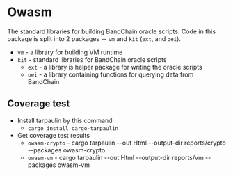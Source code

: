 # Owasm

The standard libraries for building BandChain oracle scripts. Code in this package is split into 2 packages -- `vm` and `kit` (`ext`, and `oei`).

- `vm` - a library for building VM runtime
- `kit` - standard libraries for BandChain oracle scripts
    - `ext` - a library is helper package for writing the oracle scripts 
    - `oei` - a library containing functions for querying data from BandChain

## Coverage test
- Install tarpaulin by this command
    - `cargo install cargo-tarpaulin`
- Get coverage test results
    - `owasm-crypto` - cargo tarpaulin --out Html --output-dir reports/crypto --packages owasm-crypto
    - `owasm-vm` - cargo tarpaulin --out Html --output-dir reports/vm --packages owasm-vm
